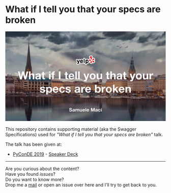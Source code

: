 What if I tell you that your specs are broken
=============================================
[![Slides Cover](SlideCover.svg)](SlideDeck.pdf)

This repository contains supporting material (aka the Swagger Specifications) used for _"What if I tell you that your specs are broken"_ talk.

The talk has been given at:
 * [PyConDE 2019](https://de.pycon.org/program/pyconde-nfh83z-what-if-i-tell-you-that-your-specs-are-broken-samuele-maci/) - [Speaker Deck](https://speakerdeck.com/macisamuele/what-if-i-tell-you-that-your-specs-are-broken)<!-- - [YouTube link]() -->

---

Are you curious about the content?<br />
Have you found _issues_?<br />
Do you want to know more?<br />
Drop me a [mail](mailto:macisamuele@gmail.com) or open an issue over here and I'll try to get back to you.
